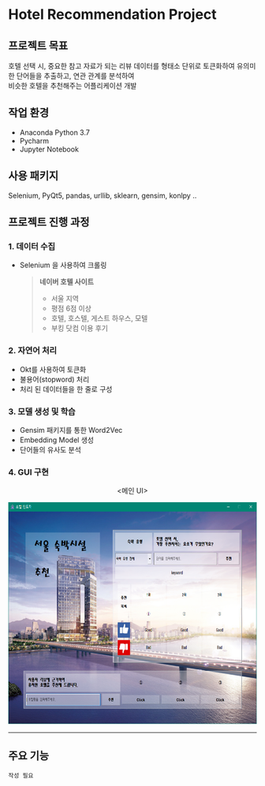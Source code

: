 # Hotel Recommendation Project

## 프로젝트 목표
호텔 선택 시, 중요한 참고 자료가 되는 리뷰 데이터를 형태소 단위로 토큰화하여 유의미한 단어들을 추출하고, 연관 관계를 분석하여   
비슷한 호텔을 추천해주는 어플리케이션 개발

## 작업 환경
- Anaconda Python 3.7
- Pycharm
- Jupyter Notebook

## 사용 패키지
Selenium, PyQt5, pandas, urllib, sklearn, gensim, konlpy ‥

## 프로젝트 진행 과정
### 1. 데이터 수집
- Selenium 을 사용하여 크롤링

  > **네이버 호텔 사이트**
  > - 서울 지역
  > - 평점 6점 이상
  > - 호텔, 호스텔, 게스트 하우스, 모텔
  > - 부킹 닷컴 이용 후기

### 2. 자연어 처리

- Okt를 사용하여 토큰화
- 불용어(stopword) 처리
- 처리 된 데이터들을 한 줄로 구성

### 3. 모델 생성 및 학습

- Gensim 패키지를 통한 Word2Vec
- Embedding Model 생성
- 단어들의 유사도 분석

### 4. GUI 구현

<p align="center"><메인 UI>
<p align="center"><img src="/img/Screenshots/main.PNG" width="700px" height="450px"></>

-----------------------------

## 주요 기능
```
작성 필요
```
